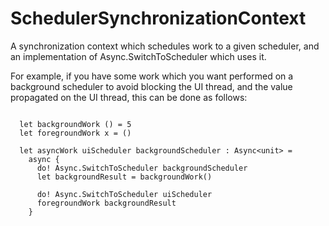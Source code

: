 # SchedulerSynchronizationContext
A synchronization context which schedules work to a given scheduler, and an implementation of Async.SwitchToScheduler which uses it.

For example, if you have some work which you want performed on a background scheduler to avoid blocking the UI thread, and the value propagated on the UI thread, this can be done as follows:

```f#

  let backgroundWork () = 5
  let foregroundWork x = ()

  let asyncWork uiScheduler backgroundScheduler : Async<unit> =
    async {
      do! Async.SwitchToScheduler backgroundScheduler
      let backgroundResult = backgroundWork()

      do! Async.SwitchToScheduler uiScheduler
      foregroundWork backgroundResult
    }
```
